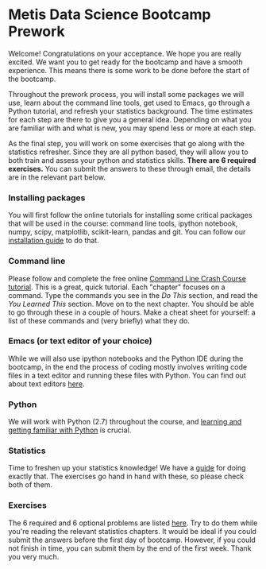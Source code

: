 # Metis Data Science Bootcamp Prework

Welcome! Congratulations on your acceptance. We hope you are really
excited. We want you to get ready for the bootcamp and have a smooth
experience. This means there is some work to be done before the start
of the bootcamp.

Throughout the prework process, you will install some packages we will
use, learn about the command line tools, get used to Emacs, go through
a Python tutorial, and refresh your statistics background. The time
estimates for each step are there to give you a general idea.
Depending on what you are familiar with and what is new, you may spend
less or more at each step.

As the final step, you will work on some exercises that go along with
the statistics refresher. Since they are all python based, they will
allow you to both train and assess your python and statistics skills.
**There are 6 required exercises.** You can submit the answers to
these through email, the details are in the relevant part below.


### Installing packages

You will first follow the online tutorials for installing some
critical packages that will be used in the course: command line tools,
ipython notebook, numpy, scipy, matplotlib, scikit-learn, pandas and
git. You can follow our [installation guide](installation.md) to do that.


### Command line

Please follow and complete the free online [Command Line Crash Course
tutorial](http://cli.learncodethehardway.org/book/). This is a great,
quick tutorial. Each "chapter" focuses on a command. Type the commands
you see in the _Do This_ section, and read the _You Learned This_
section. Move on to the next chapter. You should be able to go through
these in a couple of hours. Make a cheat sheet for yourself: a list of
these commands and (very briefly) what they do.


### Emacs (or text editor of your choice)

While we will also use ipython notebooks and the Python IDE during the
bootcamp, in the end the process of coding mostly involves writing
code files in a text editor and running these files with Python. You
can find out about text editors [here](editors.md).


### Python

We will work with Python (2.7) throughout the course, and [learning and
getting familiar with Python](python.md) is crucial.


### Statistics

Time to freshen up your statistics knowledge! We have a
[guide](stats.md) for doing exactly that. The exercises go hand in
hand with these, so please check both of them.


### Exercises

The 6 required and 6 optional problems are listed
[here](exercises.md). Try to do them while you're reading the relevant
statistics chapters. It would be ideal if you could submit the answers
before the first day of bootcamp. However, if you could not finish in
time, you can submit them by the end of the first week. Thank you very
much.
